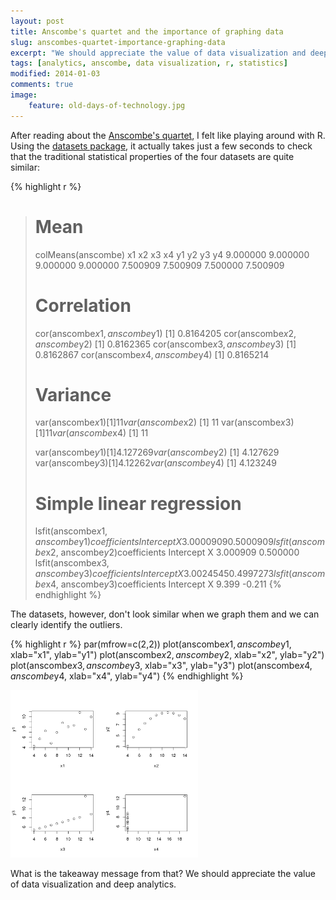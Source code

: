 ```yaml
---
layout: post
title: Anscombe's quartet and the importance of graphing data
slug: anscombes-quartet-importance-graphing-data
excerpt: "We should appreciate the value of data visualization and deep analytics."
tags: [analytics, anscombe, data visualization, r, statistics]
modified: 2014-01-03
comments: true
image:
    feature: old-days-of-technology.jpg
---
```


After reading about the <a href="http://www.dataenthusiast.com/2013/12/the-anscombe-quartet-and-why-data-visualization-is-critical/">Anscombe's quartet</a>, I felt like playing around with R.
Using the <a href="http://stat.ethz.ch/R-manual/R-patched/library/datasets/html/anscombe.html">datasets package</a>, it actually takes just a few seconds to check that the traditional statistical properties of the four datasets are quite similar:

{% highlight r %}
> # Mean
> colMeans(anscombe)
 x1 x2 x3 x4 y1 y2 y3 y4
9.000000 9.000000 9.000000 9.000000 7.500909 7.500909 7.500000 7.500909
>
> # Correlation
> cor(anscombe$x1, anscombe$y1)
[1] 0.8164205
> cor(anscombe$x2, anscombe$y2)
[1] 0.8162365
> cor(anscombe$x3, anscombe$y3)
[1] 0.8162867
> cor(anscombe$x4, anscombe$y4)
[1] 0.8165214
>
> # Variance
> var(anscombe$x1)
[1] 11
> var(anscombe$x2)
[1] 11
> var(anscombe$x3)
[1] 11
> var(anscombe$x4)
[1] 11
>
> var(anscombe$y1)
[1] 4.127269
> var(anscombe$y2)
[1] 4.127629
> var(anscombe$y3)
[1] 4.12262
> var(anscombe$y4)
[1] 4.123249
>
> # Simple linear regression
> lsfit(anscombe$x1, anscombe$y1)$coefficients
Intercept X
3.0000909 0.5000909
> lsfit(anscombe$x2, anscombe$y2)$coefficients
Intercept X
 3.000909 0.500000
> lsfit(anscombe$x3, anscombe$y3)$coefficients
Intercept X
3.0024545 0.4997273
> lsfit(anscombe$x4, anscombe$y3)$coefficients
Intercept X
 9.399 -0.211
{% endhighlight %}

The datasets, however, don't look similar when we graph them and we can clearly identify the outliers.

{% highlight r %}
par(mfrow=c(2,2))
plot(anscombe$x1, anscombe$y1, xlab="x1", ylab="y1")
plot(anscombe$x2, anscombe$y2, xlab="x2", ylab="y2")
plot(anscombe$x3, anscombe$y3, xlab="x3", ylab="y3")
plot(anscombe$x4, anscombe$y4, xlab="x4", ylab="y4")
{% endhighlight %}

<a href="/images/anscombe.png"><img class="aligncenter size-medium wp-image-814" src="/images/anscombe.png" alt="anscombe" width="300" height="268" /></a>

What is the takeaway message from that? We should appreciate the value of data visualization and deep analytics.
